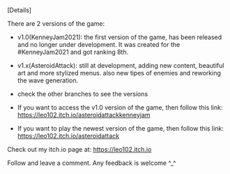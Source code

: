 [Details]

There are 2 versions of the game:
- v1.0(KenneyJam2021): the first version of the game, has been released and no longer under development. It was created for the #KenneyJam2021 and got ranking 8th.

- v1.x(AsteroidAttack): still at development, adding new content, beautiful art and more stylized menus. also new tipes of enemies and reworking the wave generation.

* check the other branches to see the versions

* If you want to access the v1.0 version of the game, then follow this link: https://leo102.itch.io/asteroidattackkenneyjam

* If you want to play the newest version of the game, then follow this link: https://leo102.itch.io/asteroidattack


Check out my itch.io page at: https://leo102.itch.io

Follow and leave a comment. Any feedback is welcome ^_^
